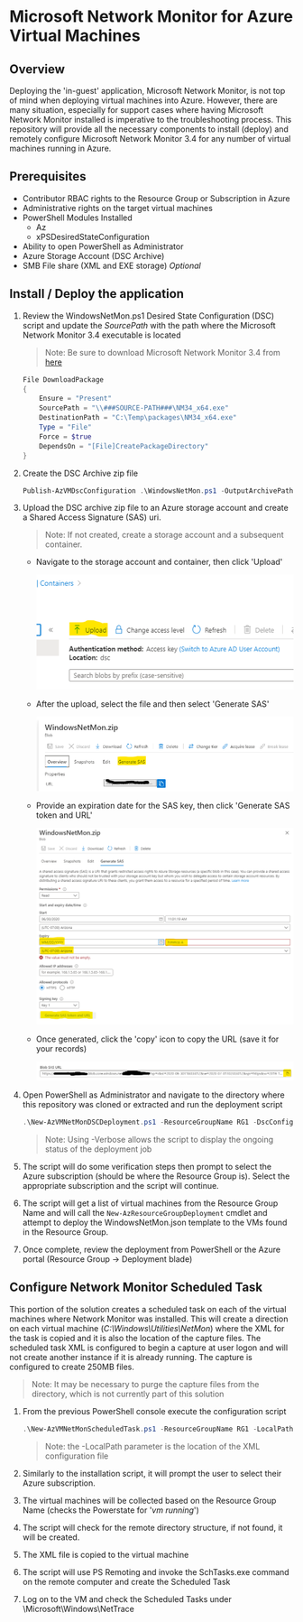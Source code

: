 # Microsoft Network Monitor for Azure Virtual Machines

## Overview

Deploying the 'in-guest' application, Microsoft Network Monitor, is not top of mind when deploying virtual machines into Azure.  However, there are many situation, especially for support cases where having Microsoft Network Monitor installed is imperative to the troubleshooting process.  This repository will provide all the necessary components to install (deploy) and remotely configure Microsoft Network Monitor 3.4 for any number of virtual machines running in Azure.

## Prerequisites

- Contributor RBAC rights to the Resource Group or Subscription in Azure
- Administrative rights on the target virtual machines
- PowerShell Modules Installed
  - Az
  - xPSDesiredStateConfiguration
- Ability to open PowerShell as Administrator
- Azure Storage Account (DSC Archive)
- SMB File share (XML and EXE storage) *Optional*

## Install / Deploy the application

1. Review the WindowsNetMon.ps1 Desired State Configuration (DSC) script and update the *SourcePath* with the path where the Microsoft Network Monitor 3.4 executable is located

    > Note: Be sure to download Microsoft Network Monitor 3.4 from [here](https://www.microsoft.com/en-us/download/details.aspx?id=4865)

    ````PowerShell
    File DownloadPackage
    {
        Ensure = "Present"
        SourcePath = "\\###SOURCE-PATH###\NM34_x64.exe"
        DestinationPath = "C:\Temp\packages\NM34_x64.exe"
        Type = "File"
        Force = $true
        DependsOn = "[File]CreatePackageDirectory"
    }
    ````

2. Create the DSC Archive zip file

    ````PowerShell
    Publish-AzVMDscConfiguration .\WindowsNetMon.ps1 -OutputArchivePath .\WindowsNetMon.zip -Force
    ````

3. Upload the DSC archive zip file to an Azure storage account and create a Shared Access Signature (SAS) uri.

    > Note: If not created, create a storage account and a subsequent container.

    - Navigate to the storage account and container, then click 'Upload'

        ![upload](_media/sa_upload.png)

    - After the upload, select the file and then select 'Generate SAS'

        ![blah](_media/sa_zip_sas.png)

    - Provide an expiration date for the SAS key, then click 'Generate SAS token and URL'

        ![img](_media/sa_zip_generate.png)

    - Once generated, click the 'copy' icon to copy the URL (save it for your records)

        ![img](_media/sa_zip_generate2.png)

4. Open PowerShell as Administrator and navigate to the directory where this repository was cloned or extracted and run the deployment script

    ````PowerShell
    .\New-AzVMNetMonDSCDeployment.ps1 -ResourceGroupName RG1 -DscConfigUri "https://mylong-storage-account-sas-url" -TemplateFilePath "D:\_Scripts\GitHubRepos\Az.VirtualMachineNetMon" -Verbose
    ````

    > Note: Using -Verbose allows the script to display the ongoing status of the deployment job

5. The script will do some verification steps then prompt to select the Azure subscription (should be where the Resource Group is). Select the appropriate subscription and the script will continue.

6. The script will get a list of virtual machines from the Resource Group Name and will call the `New-AzResourceGroupDeployment` cmdlet and attempt to deploy the WindowsNetMon.json template to the VMs found in the Resource Group.

7. Once complete, review the deployment from PowerShell or the Azure portal (Resource Group -> Deployment blade)

## Configure Network Monitor Scheduled Task

This portion of the solution creates a scheduled task on each of the virtual machines where Network Monitor was installed. This will create a direction on each virtual machine (*C:\Windows\Utilities\NetMon*) where the XML for the task is copied and it is also the location of the capture files. The scheduled task XML is configured to begin a capture at user logon and will not create another instance if it is already running.  The capture is configured to create 250MB files.

> Note: It may be necessary to purge the capture files from the directory, which is not currently part of this solution

1. From the previous PowerShell console execute the configuration script

    ````PowerShell
    .\New-AzVMNetMonScheduledTask.ps1 -ResourceGroupName RG1 -LocalPath "\\server\share" -domainSuffix "contoso.com"
    ````

    > Note: the -LocalPath parameter is the location of the XML configuration file

2. Similarly to the installation script, it will prompt the user to select their Azure subscription.

3. The virtual machines will be collected based on the Resource Group Name (checks the Powerstate for '*vm running*')

4. The script will check for the remote directory structure, if not found, it will be created.

5. The XML file is copied to the virtual machine

6. The script will use PS Remoting and invoke the SchTasks.exe command on the remote computer and create the Scheduled Task

7. Log on to the VM and check the Scheduled Tasks under \Microsoft\Windows\NetTrace